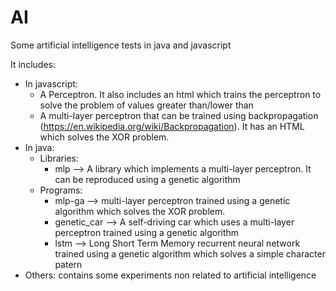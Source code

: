 # AI
Some artificial intelligence tests in java and javascript

It includes:
- In javascript:
    - A Perceptron. It also includes an html which trains the perceptron to solve the problem of values greater than/lower than
    - A multi-layer perceptron that can be trained using backpropagation (https://en.wikipedia.org/wiki/Backpropagation). It has an HTML which solves the XOR problem.
- In java:
    - Libraries:
        - mlp --> A library which implements a multi-layer perceptron. It can be reproduced using a genetic algorithm
    - Programs:
        - mlp-ga --> multi-layer perceptron trained using a genetic algorithm which solves the XOR problem.
        - genetic_car --> A self-driving car which uses a multi-layer perceptron trained using a genetic algorithm
        - lstm --> Long Short Term Memory recurrent neural network trained using a genetic algorithm which solves a simple character patern
- Others: contains some experiments non related to artificial intelligence